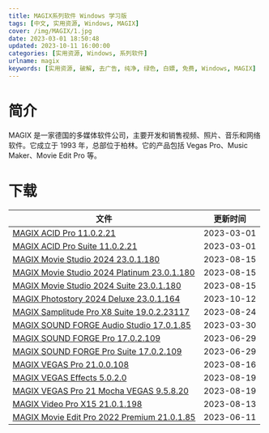```yaml
---
title: MAGIX系列软件 Windows 学习版
tags: [中文, 实用资源, Windows, MAGIX]
cover: /img/MAGIX/1.jpg
date: 2023-03-01 18:50:48
updated: 2023-10-11 16:00:00
categories: [实用资源, Windows, 系列软件]
urlname: magix
keywords: [实用资源, 破解, 去广告, 纯净, 绿色, 白嫖, 免费, Windows, MAGIX]
---
```


# 简介

MAGIX 是一家德国的多媒体软件公司，主要开发和销售视频、照片、音乐和网络软件。它成立于 1993 年，总部位于柏林。它的产品包括 Vegas Pro、Music Maker、Movie Edit Pro 等。

# 下载

| 文件                                                                                                                  | 更新时间   |
| --------------------------------------------------------------------------------------------------------------------- | ---------- |
| [MAGIX ACID Pro 11.0.2.21](/download/index.html?f=MAGIX-ACID-Pro-11.0.2.21.zip)                                       | 2023-03-01 |
| [MAGIX ACID Pro Suite 11.0.2.21](/download/index.html?f=MAGIX-ACID-Pro-Suite-11.0.2.21.zip)                           | 2023-03-01 |
| [MAGIX Movie Studio 2024 23.0.1.180](/download/index.html?f=MAGIX-Movie-Studio-2024-v23.0.1.180.zip)                  | 2023-08-15 |
| [MAGIX Movie Studio 2024 Platinum 23.0.1.180](/download/index.html?f=MAGIX-Movie-Studio-2024-Platinum-23.0.1.180.zip) | 2023-08-15 |
| [MAGIX Movie Studio 2024 Suite 23.0.1.180](/download/index.html?f=MAGIX-Movie-Studio-2024-Suite-23.0.1.180.zip)       | 2023-08-15 |
| [MAGIX Photostory 2024 Deluxe 23.0.1.164](/download/index.html?f=MAGIX-Photostory-2024-Deluxe-23.0.1.164.zip)         | 2023-10-12 |
| [MAGIX Samplitude Pro X8 Suite 19.0.2.23117](/download/index.html?f=MAGIX-Samplitude-Pro-X8-Suite-19.0.2.23117.zip)   | 2023-08-24 |
| [MAGIX SOUND FORGE Audio Studio 17.0.1.85](/download/index.html?f=MAGIX-SOUND-FORGE-Audio-Studio-v17.0.1.85.zip)      | 2023-03-30 |
| [MAGIX SOUND FORGE Pro 17.0.2.109](/download/index.html?f=MAGIX-SOUND-FORGE-Pro-17.0.2.109.zip)                       | 2023-06-29 |
| [MAGIX SOUND FORGE Pro Suite 17.0.2.109](/download/index.html?f=MAGIX-SOUND-FORGE-Pro-Suite-17.0.2.109.zip)           | 2023-06-29 |
| [MAGIX VEGAS Pro 21.0.0.108](/download/index.html?f=MAGIX-VEGAS-Pro-21.0.0.108.zip)                                   | 2023-08-16 |
| [MAGIX VEGAS Effects 5.0.2.0](/download/index.html?f=MAGIX-VEGAS-Effects-v5.0.2.0.zip)                                | 2023-08-19 |
| [MAGIX VEGAS Pro 21 Mocha VEGAS 9.5.8.20](/download/index.html?f=MAGIX-VEGAS-Pro-21-Mocha-VEGAS-v9.5.8.20.zip)        | 2023-08-19 |
| [MAGIX Video Pro X15 21.0.1.198](/download/index.html?f=MAGIX-Video-Pro-X15-v21.0.1.198.zip)                          | 2023-08-13 |
| [MAGIX Movie Edit Pro 2022 Premium 21.0.1.85](/download/index.html?f=MAGIX-Movie-Edit-Pro-2022-Premium-21.0.1.85.zip) | 2023-06-11 |
